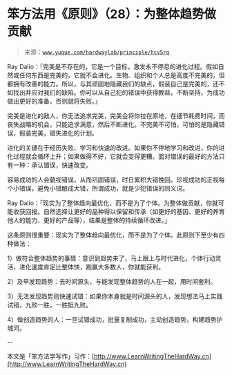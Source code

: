 # 笨方法用《原则》（28）：为整体趋势做贡献

> 来源：[`www.yuque.com/hardwaylab/principle/hcv5rq`](https://www.yuque.com/hardwaylab/principle/hcv5rq)



Ray Dalio：「完美是不存在的，它是一个目标，激发永不停息的进化过程。假如自然或任何东西是完美的，它就不会进化。生物、组织和个人总是高度不完美的，但都拥有改善的能力。所以，与其顽固地隐藏我们的缺点，假装自己是完美的，还不如找出并应对我们的缺陷。你可以从自己犯的错误中获得教益，不断坚持，为成功做出更好的准备，否则就将失败。」 

完美是进化的敌人，你无法追求完美，完美会将你拉在原地，在细节耗费时间，而丧失战略的机会，只能追求满意，然后不断进化。不完美不可怕，可怕的是隐藏错误，假装完美，错失进化的计划。 

进化的关键在于经历失败、学习和快速的改进。如果你不停地学习和改进，你的进化过程就会循环上升；如果做得不好，它就会变得更糟。面对错误的最好的方法只有一种：承认错误，快速改变。 

容易成功的人会藐视错误，从而巩固错误，时日累积大错挽回。珍视成功的正视每个小错误，避免小错酿成大错，所谓成功，就是少犯错误的同义词。 

Ray Dalio：「现实为了整体趋向最优化，而不是为了个体。为整体做贡献，你就可能收获回报。自然选择让更好的品种得以保留和传承（如更好的基因、更好的养育他人的能力、更好的产品等），结果是整体的持续循环改进。」 

这条原则很重要：现实为了整体趋向最优化，而不是为了个体。此原则下至少有四种做法： 

1）做符合整体趋势的事情：意识到趋势来了，马上跟上与时代进化，个体行动灵活，进化速度肯定比整体快，跑赢大多数人，你就能获利。 

2）及早发现趋势：去时间源头，与能发现整体趋势的人在一起，用时间套利。 

3）无法发现趋势则快速试错：如果你本身就是时间源头的人，发现想法马上实践试错，九败一胜，一胜抵九败。 

4）做创造趋势的人：一旦试错成功，批量复制成功，主动创造趋势，构建趋势护城河。 

-- 

本文是「笨方法学写作」习作：[http://www.LearnWritingTheHardWay.cn](http://www.LearnWritingTheHardWay.cn)